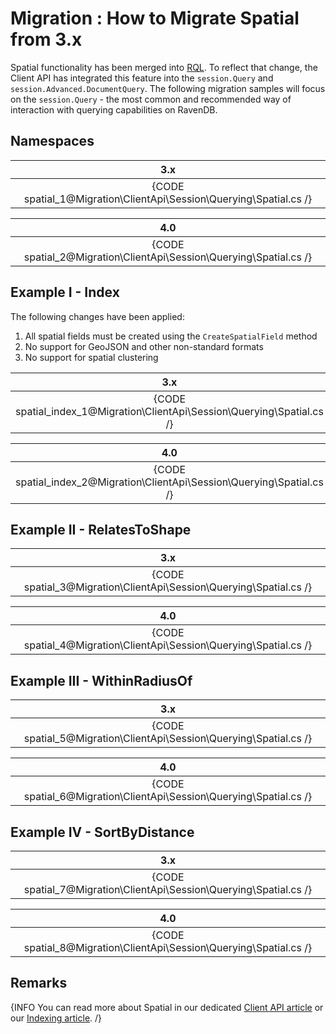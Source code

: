 ﻿# Migration : How to Migrate Spatial from 3.x

Spatial functionality has been merged into [RQL](../../../../indexes/querying/what-is-rql). To reflect that change, the Client API has integrated this feature into the `session.Query` and `session.Advanced.DocumentQuery`. The following migration samples will focus on the `session.Query` - the most common and recommended way of interaction with querying capabilities on RavenDB.

## Namespaces

| 3.x |
|:---:|
| {CODE spatial_1@Migration\ClientApi\Session\Querying\Spatial.cs /} |

| 4.0 |
|:---:|
| {CODE spatial_2@Migration\ClientApi\Session\Querying\Spatial.cs /} |

## Example I - Index

The following changes have been applied:

1. All spatial fields must be created using the `CreateSpatialField` method
2. No support for GeoJSON and other non-standard formats
3. No support for spatial clustering

| 3.x |
|:---:|
| {CODE spatial_index_1@Migration\ClientApi\Session\Querying\Spatial.cs /} |

| 4.0 |
|:---:|
| {CODE spatial_index_2@Migration\ClientApi\Session\Querying\Spatial.cs /} |

## Example II - RelatesToShape

| 3.x |
|:---:|
| {CODE spatial_3@Migration\ClientApi\Session\Querying\Spatial.cs /} |

| 4.0 |
|:---:|
| {CODE spatial_4@Migration\ClientApi\Session\Querying\Spatial.cs /} |

## Example III - WithinRadiusOf

| 3.x |
|:---:|
| {CODE spatial_5@Migration\ClientApi\Session\Querying\Spatial.cs /} |

| 4.0 |
|:---:|
| {CODE spatial_6@Migration\ClientApi\Session\Querying\Spatial.cs /} |

## Example IV - SortByDistance

| 3.x |
|:---:|
| {CODE spatial_7@Migration\ClientApi\Session\Querying\Spatial.cs /} |

| 4.0 |
|:---:|
| {CODE spatial_8@Migration\ClientApi\Session\Querying\Spatial.cs /} |

## Remarks

{INFO You can read more about Spatial in our dedicated [Client API article](../../../../client-api/session/querying/how-to-query-a-spatial-index) or our [Indexing article](../../../../indexes/indexing-spatial-data). /}
